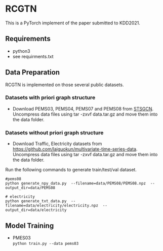 # RCGTN
This is a PyTorch implement of the paper submitted to KDD2021.

## Requirements
* python3
* see requirments.txt

## Data Preparation
RCGTN is implemented on those several public datasets.

### Datasets with priori graph structure
* Download PEMS03, PEMS04, PEMS07 and PEMS08 from [STSGCN](https://github.com/Davidham3/STSGCN). Uncompress data files using tar -zxvf data.tar.gz and move them into the data folder.

### Datasets without priori graph structure
* Download Traffic, Electricity datasets from https://github.com/laiguokun/multivariate-time-series-data. Uncompress data files using tar -zxvf data.tar.gz and move them into the data folder.

Run the following commands to generate train/test/val dataset.

```
#pems08
python generate_npy_data.py  --filename=data/PEMS08/PEMS08.npz  --output_dir=data/PEMS08

# electricity
python generate_txt_data.py  --filename=data/electricity/electricity.npz  --output_dir=data/electricity
```

## Model Training
* PMES03  
`python train.py --data pems03`


